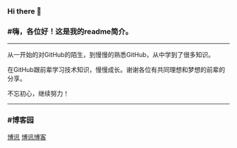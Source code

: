 ### Hi there 👋

### #嗨，各位好！这是我的readme简介。

------

从一开始的对GitHub的陌生，到慢慢的熟悉GitHub，从中学到了很多知识。

在GitHub跟前辈学习技术知识，慢慢成长。谢谢各位有共同理想和梦想的前辈的分享。

不忘初心，继续努力！

------

### #博客园

[博讯](https://www.cnblogs.com/hool/)
[博讯博客](https://blog.shibowl.top/)



<!--
**hanbinjxnc/hanbinjxnc** is a ✨ _special_ ✨ repository because its `README.md` (this file) appears on your GitHub profile.

Here are some ideas to get you started:

- 🔭 I’m currently working on ...
- 🌱 I’m currently learning ...
- 👯 I’m looking to collaborate on ...
- 🤔 I’m looking for help with ...
- 💬 Ask me about ...
- 📫 How to reach me: ...
- 😄 Pronouns: ...
- ⚡ Fun fact: ...
-->
